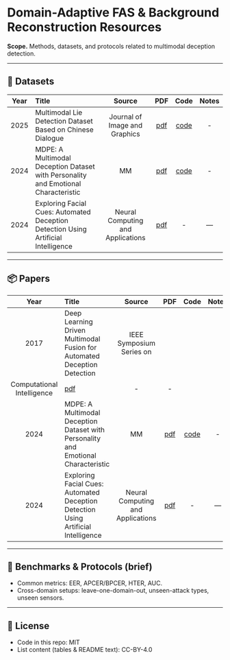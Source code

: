 # Domain-Adaptive FAS & Background Reconstruction Resources

**Scope.** Methods, datasets, and protocols related to multimodal deception detection.



---

## 📄 Datasets

| Year | Title | Source | PDF | Code | Notes |
|:---:|:------|:-----:|:---------:|:----:|:-----:|
| 2025 | Multimodal Lie Detection Dataset Based on Chinese Dialogue | Journal of Image and Graphics | [pdf](https://arxiv.org/abs/2407.12274)| [code](https://aip.seu.edu.cn/2024/1219/c54084a515309/page.htm) | - |
| 2024 | MDPE: A Multimodal Deception Dataset with Personality and Emotional Characteristic | MM | [pdf](https://arxiv.org/abs/2407.12274) | [code](https://github.com/cai-cong/MDPE) | - |
| 2024 | Exploring Facial Cues: Automated Deception Detection Using Artificial Intelligence | Neural Computing and Applications | [pdf](https://link.springer.com/article/10.1007/s00521-024-09811-x) | - | — | - |

---

## 📦 Papers

| Year | Title | Source | PDF | Code | Notes |
|:---:|:------|:-----:|:---------:|:----:|:-----:|
| 2017 | Deep Learning Driven Multimodal Fusion for Automated Deception Detection |  IEEE Symposium Series on
Computational Intelligence | [pdf](https://ieeexplore.ieee.org/document/8285382)| - | - |
| 2024 | MDPE: A Multimodal Deception Dataset with Personality and Emotional Characteristic | MM | [pdf](https://arxiv.org/abs/2407.12274) | [code](https://github.com/cai-cong/MDPE) | - |
| 2024 | Exploring Facial Cues: Automated Deception Detection Using Artificial Intelligence | Neural Computing and Applications | [pdf](https://link.springer.com/article/10.1007/s00521-024-09811-x) | - | — | - |

---

## 🧪 Benchmarks & Protocols (brief)
- Common metrics: EER, APCER/BPCER, HTER, AUC.
- Cross-domain setups: leave-one-domain-out, unseen-attack types, unseen sensors.

---

## 📜 License
- Code in this repo: MIT  
- List content (tables & README text): CC-BY-4.0

